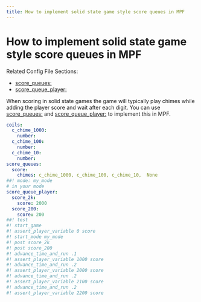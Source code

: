 ```yaml
---
title: How to implement solid state game style score queues in MPF
---
```


# How to implement solid state game style score queues in MPF


Related Config File Sections:

* [score_queues:](../../config/score_queues.md)
* [score_queue_player:](../../config/score_queue_player.md)

When scoring in solid state games the game will typically play chimes
while adding the player score and wait after each digit. You can use
[score_queues:](../../config/score_queues.md) and
[score_queue_player:](../../config/score_queue_player.md) to implement
this in MPF.

``` yaml
coils:
  c_chime_1000:
    number:
  c_chime_100:
    number:
  c_chime_10:
    number:
score_queues:
  score:
    chimes: c_chime_1000, c_chime_100, c_chime_10,  None
##! mode: my_mode
# in your mode
score_queue_player:
  score_2k:
    score: 2000
  score_200:
    score: 200
##! test
#! start_game
#! assert_player_variable 0 score
#! start_mode my_mode
#! post score_2k
#! post score_200
#! advance_time_and_run .1
#! assert_player_variable 1000 score
#! advance_time_and_run .2
#! assert_player_variable 2000 score
#! advance_time_and_run .2
#! assert_player_variable 2100 score
#! advance_time_and_run .2
#! assert_player_variable 2200 score
```
